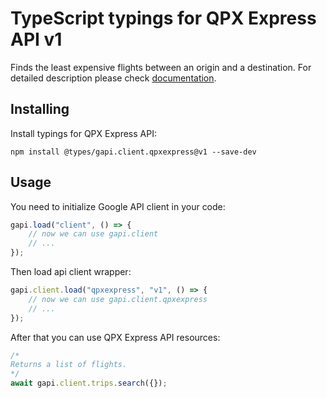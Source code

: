 # TypeScript typings for QPX Express API v1

Finds the least expensive flights between an origin and a destination. For
detailed description please check
[documentation](http://developers.google.com/qpx-express).

## Installing

Install typings for QPX Express API:

```
npm install @types/gapi.client.qpxexpress@v1 --save-dev
```

## Usage

You need to initialize Google API client in your code:

```typescript
gapi.load("client", () => {
    // now we can use gapi.client
    // ...
});
```

Then load api client wrapper:

```typescript
gapi.client.load("qpxexpress", "v1", () => {
    // now we can use gapi.client.qpxexpress
    // ...
});
```

After that you can use QPX Express API resources:

```typescript
/* 
Returns a list of flights.  
*/
await gapi.client.trips.search({});
```
